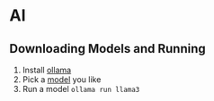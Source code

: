 # AI

## Downloading Models and Running

1. Install [ollama](https://ollama.com/)
2. Pick a [model](https://ollama.com/library) you like
3. Run a model `ollama run llama3`

